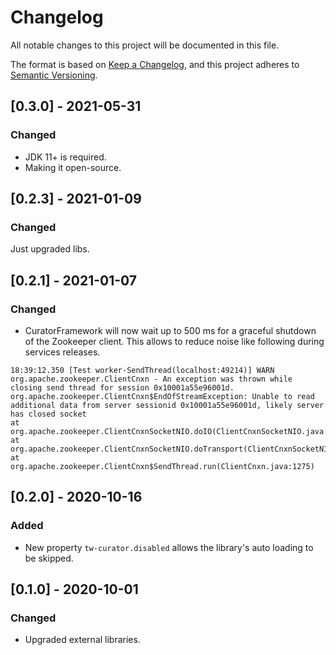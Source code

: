 # Changelog
All notable changes to this project will be documented in this file.

The format is based on [Keep a Changelog](https://keepachangelog.com/en/1.0.0/),
and this project adheres to [Semantic Versioning](https://semver.org/spec/v2.0.0.html).

## [0.3.0] - 2021-05-31
### Changed
- JDK 11+ is required.
- Making it open-source.

## [0.2.3] - 2021-01-09
### Changed
Just upgraded libs.

## [0.2.1] - 2021-01-07
### Changed
- CuratorFramework will now wait up to 500 ms for a graceful shutdown of the Zookeeper client.
This allows to reduce noise like following during services releases.
```
18:39:12.350 [Test worker-SendThread(localhost:49214)] WARN  org.apache.zookeeper.ClientCnxn - An exception was thrown while closing send thread for session 0x10001a55e96001d.
org.apache.zookeeper.ClientCnxn$EndOfStreamException: Unable to read additional data from server sessionid 0x10001a55e96001d, likely server has closed socket
at org.apache.zookeeper.ClientCnxnSocketNIO.doIO(ClientCnxnSocketNIO.java:77)
at org.apache.zookeeper.ClientCnxnSocketNIO.doTransport(ClientCnxnSocketNIO.java:350)
at org.apache.zookeeper.ClientCnxn$SendThread.run(ClientCnxn.java:1275)
```

## [0.2.0] - 2020-10-16
### Added
- New property `tw-curator.disabled` allows the library's auto loading to be skipped.

## [0.1.0] - 2020-10-01
### Changed
- Upgraded external libraries.
